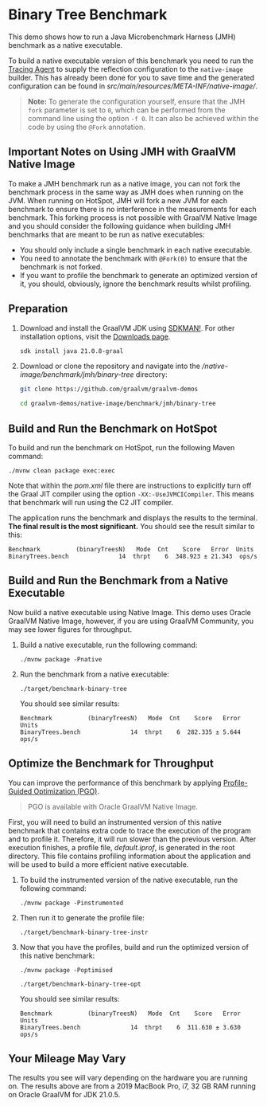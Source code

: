 # Binary Tree Benchmark

This demo shows how to run a Java Microbenchmark Harness (JMH) benchmark as a native executable.

To build a native executable version of this benchmark you need to run the [Tracing Agent](https://www.graalvm.org/latest/reference-manual/native-image/metadata/AutomaticMetadataCollection/) to supply the reflection configuration to the `native-image` builder.
This has already been done for you to save time and the generated configuration can be found in _src/main/resources/META-INF/native-image/_.

> **Note:** To generate the configuration yourself, ensure that the JMH `fork` parameter is set to `0`, which can be performed from the command line using the option  `-f 0`. It can also be achieved within the code by using the `@Fork` annotation.

## Important Notes on Using JMH with GraalVM Native Image

To make a JMH benchmark run as a native image, you can not fork the benchmark process in the same way as JMH does when running on the JVM.
When running on HotSpot, JMH will fork a new JVM for each benchmark to ensure there is no interference in the measurements for each benchmark.
This forking process is not possible with GraalVM Native Image and you should consider the following guidance when building JMH benchmarks that are meant to be run as native executables:
* You should only include a single benchmark in each native executable.
* You need to annotate the benchmark with `@Fork(0)` to ensure that the benchmark is not forked.
* If you want to profile the benchmark to generate an optimized version of it, you should, obviously, ignore the benchmark results whilst profiling.

## Preparation

1. Download and install the GraalVM JDK using [SDKMAN!](https://sdkman.io/). For other installation options, visit the [Downloads page](https://www.graalvm.org/downloads/).
    ```bash
    sdk install java 21.0.8-graal
    ```

2. Download or clone the repository and navigate into the _/native-image/benchmark/jmh/binary-tree_ directory:
    ```bash
    git clone https://github.com/graalvm/graalvm-demos
    ```
    ```bash
    cd graalvm-demos/native-image/benchmark/jmh/binary-tree
    ```

## Build and Run the Benchmark on HotSpot

To build and run the benchmark on HotSpot, run the following Maven command:
```shell
./mvnw clean package exec:exec
```

Note that within the _pom.xml_ file there are instructions to explicitly turn off the Graal JIT compiler using the option `-XX:-UseJVMCICompiler`.
This means that benchmark will run using the C2 JIT compiler.

The application runs the benchmark and displays the results to the terminal.
**The final result is the most significant.**
You should see the result similar to this:
```shell
Benchmark          (binaryTreesN)   Mode  Cnt    Score   Error  Units
BinaryTrees.bench              14  thrpt    6  348.923 ± 21.343  ops/s
```

## Build and Run the Benchmark from a Native Executable

Now build a native executable using Native Image.
This demo uses Oracle GraalVM Native Image, however, if you are using GraalVM Community, you may see lower figures for throughput.

1. Build a native executable, run the following command:
    ```shell
    ./mvnw package -Pnative
    ```
2. Run the benchmark from a native executable:
    ```shell
    ./target/benchmark-binary-tree
    ```
    You should see similar results:
    ```shell
    Benchmark          (binaryTreesN)   Mode  Cnt    Score   Error  Units
    BinaryTrees.bench              14  thrpt    6  282.335 ± 5.644  ops/s
    ```

## Optimize the Benchmark for Throughput

You can improve the performance of this benchmark by applying [Profile-Guided Optimization (PGO)](https://www.graalvm.org/reference-manual/native-image/optimizations-and-performance/PGO/).

> PGO is available with Oracle GraalVM Native Image.

First, you will need to build an instrumented version of this native benchmark that contains extra code to trace the execution of the program and to profile it.
Therefore, it will run slower than the previous version.
After execution finishes, a profile file, _default.iprof_, is generated in the root directory.
This file contains profiling information about the application and will be used to build a more efficient native executable.

1. To build the instrumented version of the native executable, run the following command:
    ```shell
    ./mvnw package -Pinstrumented
    ```

2. Then run it to generate the profile file:
    ```shell
    ./target/benchmark-binary-tree-instr
    ```

3. Now that you have the profiles, build and run the optimized version of this native benchmark:
    ```shell
    ./mvnw package -Poptimised
    ```
    ```shell
    ./target/benchmark-binary-tree-opt
    ```
    You should see similar results:
    ```shell
    Benchmark          (binaryTreesN)   Mode  Cnt    Score   Error  Units
    BinaryTrees.bench              14  thrpt    6  311.630 ± 3.630  ops/s
    ```

## Your Mileage May Vary

The results you see will vary depending on the hardware you are running on.
The results above are from a 2019 MacBook Pro, i7, 32 GB RAM running on Oracle GraalVM for JDK 21.0.5.